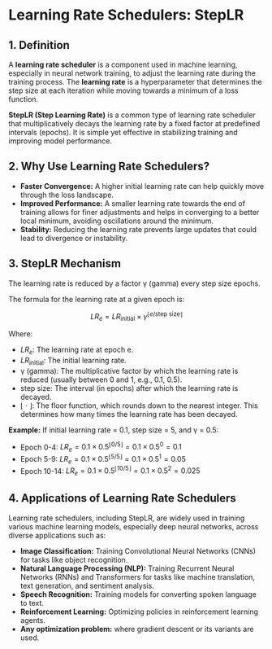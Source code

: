 # **Learning Rate Schedulers: StepLR**

## **1. Definition**
A **learning rate scheduler** is a component used in machine learning, especially in neural network training, to adjust the learning rate during the training process. The **learning rate** is a hyperparameter that determines the step size at each iteration while moving towards a minimum of a loss function.

**StepLR (Step Learning Rate)** is a common type of learning rate scheduler that multiplicatively decays the learning rate by a fixed factor at predefined intervals (epochs). It is simple yet effective in stabilizing training and improving model performance.

## **2. Why Use Learning Rate Schedulers?**
* **Faster Convergence:** A higher initial learning rate can help quickly move through the loss landscape.
* **Improved Performance:** A smaller learning rate towards the end of training allows for finer adjustments and helps in converging to a better local minimum, avoiding oscillations around the minimum.
* **Stability:** Reducing the learning rate prevents large updates that could lead to divergence or instability.

## **3. StepLR Mechanism**
The learning rate is reduced by a factor γ (gamma) every step size epochs.

The formula for the learning rate at a given epoch is:

$$LR_e = LR_{\text{initial}} \times \gamma^{\lfloor e / \text{step size} \rfloor}$$

Where:
* $LR_e$: The learning rate at epoch e.
* $LR_{\text{initial}}$: The initial learning rate.
* γ (gamma): The multiplicative factor by which the learning rate is reduced (usually between 0 and 1, e.g., 0.1, 0.5).
* step size: The interval (in epochs) after which the learning rate is decayed.
* ⌊ · ⌋: The floor function, which rounds down to the nearest integer. This determines how many times the learning rate has been decayed.

**Example:**
If initial learning rate = 0.1, step size = 5, and γ = 0.5:
* Epoch 0-4: $LR_e = 0.1 \times 0.5^{\lfloor 0/5 \rfloor} = 0.1 \times 0.5^0 = 0.1$
* Epoch 5-9: $LR_e = 0.1 \times 0.5^{\lfloor 5/5 \rfloor} = 0.1 \times 0.5^1 = 0.05$
* Epoch 10-14: $LR_e = 0.1 \times 0.5^{\lfloor 10/5 \rfloor} = 0.1 \times 0.5^2 = 0.025$

## **4. Applications of Learning Rate Schedulers**
Learning rate schedulers, including StepLR, are widely used in training various machine learning models, especially deep neural networks, across diverse applications such as:
* **Image Classification:** Training Convolutional Neural Networks (CNNs) for tasks like object recognition.
* **Natural Language Processing (NLP):** Training Recurrent Neural Networks (RNNs) and Transformers for tasks like machine translation, text generation, and sentiment analysis.
* **Speech Recognition:** Training models for converting spoken language to text.
* **Reinforcement Learning:** Optimizing policies in reinforcement learning agents.
* **Any optimization problem:** where gradient descent or its variants are used.
